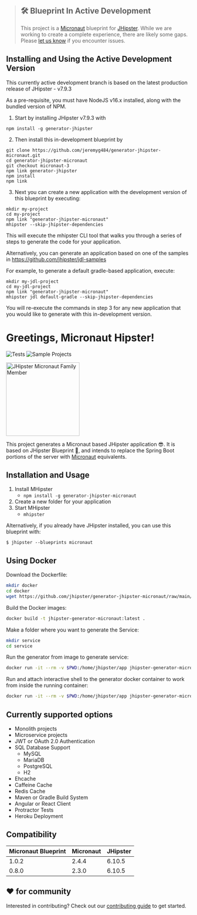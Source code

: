 > ## 🛠 Blueprint In Active Development
>
> This project is a [Micronaut](https://micronaut.io) blueprint for [JHipster](https://jhipster.tech).
> While we are working to create a complete experience, there are likely some gaps.
> Please [let us know](https://github.com/jhipster/generator-jhipster-micronaut/issues) if you encounter issues.
>
## Installing and Using the Active Development Version

This currently active development branch is based on the latest production release of JHipster - v7.9.3

As a pre-requisite, you must have NodeJS v16.x installed, along with the bundled version of NPM. 

1. Start by installing JHipster v7.9.3 with

```
npm install -g generator-jhipster
```

2. Then install this in-development blueprint by
```
git clone https://github.com/jeremyg484/generator-jhipster-micronaut.git
cd generator-jhipster-micronaut
git checkout micronaut-3
npm link generator-jhipster
npm install
npm link
```

3. Next you can create a new application with the development version of this blueprint by executing:
```
mkdir my-project
cd my-project
npm link "generator-jhipster-micronaut"
mhipster --skip-jhipster-dependencies
```

This will execute the mhipster CLI tool that walks you through a series of steps to generate the code for your application.

Alternatively, you can generate an application based on one of the samples in https://github.com/jhipster/jdl-samples

For example, to generate a default gradle-based application, execute:

```
mkdir my-jdl-project
cd my-jdl-project
npm link "generator-jhipster-micronaut"
mhipster jdl default-gradle --skip-jhipster-dependencies
```

You will re-execute the commands in step 3 for any new application that you would like to generate with this in-development version.

# Greetings, Micronaut Hipster!

![Tests](https://github.com/jhipster/generator-jhipster-micronaut/workflows/Generator%20Lint%20/%20Tests/badge.svg)
![Sample Projects](https://github.com/jhipster/generator-jhipster-micronaut/workflows/Verify%20Sample%20Projects/badge.svg)

<img src="https://raw.githubusercontent.com/jhipster/jhipster-artwork/master/family/jhipster_family_member_4.png" alt="JHipster Micronaut Family Member"
width=200
style="max-width:50%;">

This project generates a Micronaut based JHipster application 😎.
It is based on JHipster Blueprint 🔵, and intends to replace the Spring Boot portions of the server with [Micronaut](https://micronaut.io) equivalents.

## Installation and Usage

1. Install MHipster
   - `npm install -g generator-jhipster-micronaut`
2. Create a new folder for your application
3. Start MHipster
   - `mhipster`

Alternatively, if you already have JHipster installed, you can use this blueprint with:

```
$ jhipster --blueprints micronaut
```

## Using Docker

Download the Dockerfile:

```bash
mkdir docker
cd docker
wget https://github.com/jhipster/generator-jhipster-micronaut/raw/main/docker/Dockerfile
```

Build the Docker images:

```bash
docker build -t jhipster-generator-micronaut:latest .
```

Make a folder where you want to generate the Service:

```bash
mkdir service
cd service
```

Run the generator from image to generate service:

```bash
docker run -it --rm -v $PWD:/home/jhipster/app jhipster-generator-micronaut
```

Run and attach interactive shell to the generator docker container to work from inside the running container:

```bash
docker run -it --rm -v $PWD:/home/jhipster/app jhipster-generator-micronaut /bin/bash
```

## Currently supported options

- Monolith projects
- Microservice projects
- JWT or OAuth 2.0 Authentication
- SQL Database Support
  - MySQL
  - MariaDB
  - PostgreSQL
  - H2
- Ehcache
- Caffeine Cache
- Redis Cache
- Maven or Gradle Build System
- Angular or React Client
- Protractor Tests
- Heroku Deployment

## Compatibility

| Micronaut Blueprint | Micronaut | JHipster |
| ------------------- | --------- | -------- |
| 1.0.2               | 2.4.4     | 6.10.5   |
| 0.8.0               | 2.3.0     | 6.10.5   |

## ❤️ for community

Interested in contributing?
Check out our [contributing guide](https://github.com/jhipster/generator-jhipster-micronaut/blob/main/CONTRIBUTING.md) to get started.

